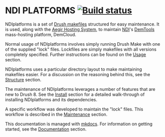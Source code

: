 NDI PLATFORMS [![Build status](https://travis-ci.org/nditech/NDIplatforms.svg)](https://travis-ci.org/nditech/NDIplatforms)
=============

NDIplatforms is a set of [Drush
makefiles](http://www.drush.org/en/master/make/) structured for easy
maintenance. It is used, along with the [Aegir Hosting
System](http://aegirproject.org), to maintain [NDI](https://www.ndi.org/)'s
[DemTools](https://dem.tools) mass-hosting platform, DemCloud.

Normal usage of NDIplatforms involves simply running Drush Make with one of the
supplied "lock" files. Lockfiles are simply makefiles with all versions
completely specified. Further instructions can be found on the
[Usage](usage.md) section.

NDIplatforms uses a particular directory layout to make maintaining makefiles
easier. For a discussion on the reasoning behind this, see the
[Structure](structure.md) section.

The maintenance of NDIplatforms leverages a number of features that are new to
Drush 8. See the [Install](install.md) section for a detailed walk-through of
installing NDIplatforms and its dependencies.

A specific workflow was developed to maintain the "lock" files. This workflow
is described in the [Maintenance](maintenance.md) section.

This documentation is managed with [mkdocs](http://www.mkdocs.org/). For
information on getting started, see the [Documentation](documentation.md)
section.

